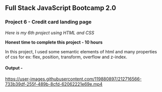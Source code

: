 ## Full Stack JavaScript Bootcamp 2.0
### Project 6 - Credit card landing page

*Here is my 6th project using HTML and CSS*

**Honest time to complete this project - 10 hours**

In this project, I used some semantic elements of html and many properties of css for ex: flex, position, transform, overflow and z-index.

#### Output -


https://user-images.githubusercontent.com/119880897/212716566-733b39df-255f-489b-8cfd-62062221e69e.mp4



